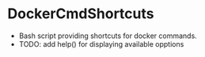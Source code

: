 # DockerCmdShortcuts
* Bash script providing shortcuts for docker commands.
* TODO: add help() for displaying available opptions
